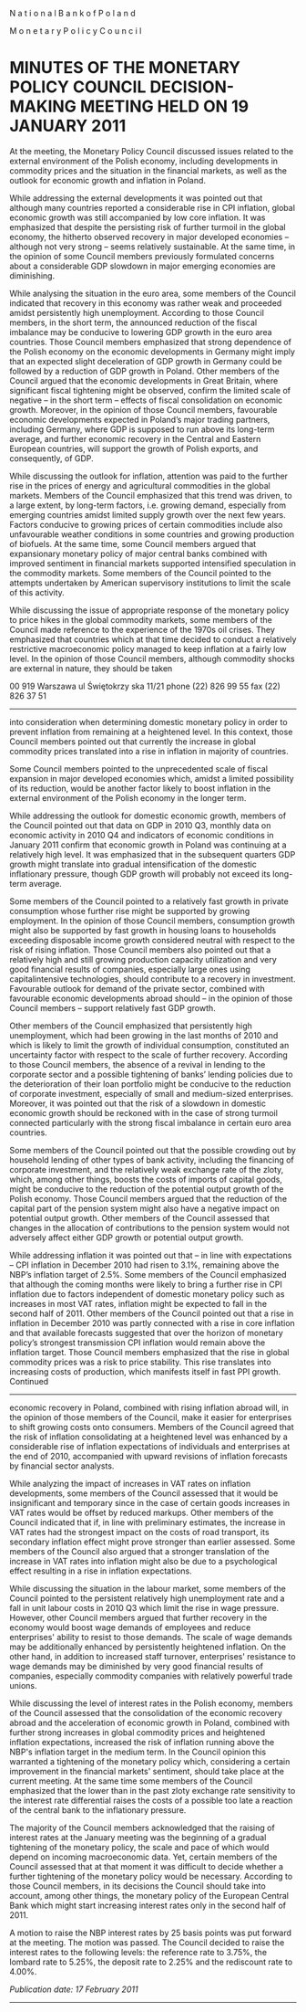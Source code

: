 N a t i o n a l B a n k o f P o l a n d

M o n e t a r y P o l i c y C o u n c i l

# MINUTES OF THE MONETARY POLICY COUNCIL DECISION-MAKING MEETING HELD ON 19 JANUARY 2011

At the meeting, the Monetary Policy Council discussed issues related to the external environment of
the Polish economy, including developments in commodity prices and the situation in the financial
markets, as well as the outlook for economic growth and inflation in Poland.

While addressing the external developments it was pointed out that although many countries
reported a considerable rise in CPI inflation, global economic growth was still accompanied by low
core inflation. It was emphasized that despite the persisting risk of further turmoil in the global
economy, the hitherto observed recovery in major developed economies – although not very strong
– seems relatively sustainable. At the same time, in the opinion of some Council members
previously formulated concerns about a considerable GDP slowdown in major emerging economies
are diminishing.

While analysing the situation in the euro area, some members of the Council indicated that recovery
in this economy was rather weak and proceeded amidst persistently high unemployment. According
to those Council members, in the short term, the announced reduction of the fiscal imbalance may
be conducive to lowering GDP growth in the euro area countries. Those Council members
emphasized that strong dependence of the Polish economy on the economic developments in
Germany might imply that an expected slight deceleration of GDP growth in Germany could be
followed by a reduction of GDP growth in Poland. Other members of the Council argued that the
economic developments in Great Britain, where significant fiscal tightening might be observed,
confirm the limited scale of negative – in the short term – effects of fiscal consolidation on
economic growth. Moreover, in the opinion of those Council members, favourable economic
developments expected in Poland’s major trading partners, including Germany, where GDP is
supposed to run above its long-term average, and further economic recovery in the Central and
Eastern European countries, will support the growth of Polish exports, and consequently, of GDP.

While discussing the outlook for inflation, attention was paid to the further rise in the prices of
energy and agricultural commodities in the global markets. Members of the Council emphasized
that this trend was driven, to a large extent, by long-term factors, i.e. growing demand, especially
from emerging countries amidst limited supply growth over the next few years. Factors conducive
to growing prices of certain commodities include also unfavourable weather conditions in some
countries and growing production of biofuels. At the same time, some Council members argued that
expansionary monetary policy of major central banks combined with improved sentiment in
financial markets supported intensified speculation in the commodity markets. Some members of
the Council pointed to the attempts undertaken by American supervisory institutions to limit the
scale of this activity.

While discussing the issue of appropriate response of the monetary policy to price hikes in the
global commodity markets, some members of the Council made reference to the experience of the
1970s oil crises. They emphasized that countries which at that time decided to conduct a relatively
restrictive macroeconomic policy managed to keep inflation at a fairly low level. In the opinion of
those Council members, although commodity shocks are external in nature, they should be taken

00 919 Warszawa ul Świętokrzy ska 11/21 phone (22) 826 99 55 fax (22) 826 37 51


-----

into consideration when determining domestic monetary policy in order to prevent inflation from
remaining at a heightened level. In this context, those Council members pointed out that currently
the increase in global commodity prices translated into a rise in inflation in majority of countries.

Some Council members pointed to the unprecedented scale of fiscal expansion in major developed
economies which, amidst a limited possibility of its reduction, would be another factor likely to
boost inflation in the external environment of the Polish economy in the longer term.

While addressing the outlook for domestic economic growth, members of the Council pointed out
that data on GDP in 2010 Q3, monthly data on economic activity in 2010 Q4 and indicators of
economic conditions in January 2011 confirm that economic growth in Poland was continuing at a
relatively high level. It was emphasized that in the subsequent quarters GDP growth might translate
into gradual intensification of the domestic inflationary pressure, though GDP growth will probably
not exceed its long-term average.

Some members of the Council pointed to a relatively fast growth in private consumption whose
further rise might be supported by growing employment. In the opinion of those Council members,
consumption growth might also be supported by fast growth in housing loans to households
exceeding disposable income growth considered neutral with respect to the risk of rising inflation.
Those Council members also pointed out that a relatively high and still growing production capacity
utilization and very good financial results of companies, especially large ones using capitalintensive technologies, should contribute to a recovery in investment. Favourable outlook for
demand of the private sector, combined with favourable economic developments abroad should – in
the opinion of those Council members – support relatively fast GDP growth.

Other members of the Council emphasized that persistently high unemployment, which had been
growing in the last months of 2010 and which is likely to limit the growth of individual
consumption, constituted an uncertainty factor with respect to the scale of further recovery.
According to those Council members, the absence of a revival in lending to the corporate sector and
a possible tightening of banks’ lending policies due to the deterioration of their loan portfolio might
be conducive to the reduction of corporate investment, especially of small and medium-sized
enterprises. Moreover, it was pointed out that the risk of a slowdown in domestic economic growth
should be reckoned with in the case of strong turmoil connected particularly with the strong fiscal
imbalance in certain euro area countries.

Some members of the Council pointed out that the possible crowding out by household lending of
other types of bank activity, including the financing of corporate investment, and the relatively
weak exchange rate of the zloty, which, among other things, boosts the costs of imports of capital
goods, might be conducive to the reduction of the potential output growth of the Polish economy.
Those Council members argued that the reduction of the capital part of the pension system might
also have a negative impact on potential output growth. Other members of the Council assessed that
changes in the allocation of contributions to the pension system would not adversely affect either
GDP growth or potential output growth.

While addressing inflation it was pointed out that – in line with expectations – CPI inflation in
December 2010 had risen to 3.1%, remaining above the NBP’s inflation target of 2.5%. Some
members of the Council emphasized that although the coming months were likely to bring a further
rise in CPI inflation due to factors independent of domestic monetary policy such as increases in
most VAT rates, inflation might be expected to fall in the second half of 2011. Other members of
the Council pointed out that a rise in inflation in December 2010 was partly connected with a rise in
core inflation and that available forecasts suggested that over the horizon of monetary policy’s
strongest transmission CPI inflation would remain above the inflation target. Those Council
members emphasized that the rise in global commodity prices was a risk to price stability. This rise
translates into increasing costs of production, which manifests itself in fast PPI growth. Continued


-----

economic recovery in Poland, combined with rising inflation abroad will, in the opinion of those
members of the Council, make it easier for enterprises to shift growing costs onto consumers.
Members of the Council agreed that the risk of inflation consolidating at a heightened level was
enhanced by a considerable rise of inflation expectations of individuals and enterprises at the end of
2010, accompanied with upward revisions of inflation forecasts by financial sector analysts.

While analyzing the impact of increases in VAT rates on inflation developments, some members of
the Council assessed that it would be insignificant and temporary since in the case of certain goods
increases in VAT rates would be offset by reduced markups. Other members of the Council
indicated that if, in line with preliminary estimates, the increase in VAT rates had the strongest
impact on the costs of road transport, its secondary inflation effect might prove stronger than earlier
assessed. Some members of the Council also argued that a stronger translation of the increase in
VAT rates into inflation might also be due to a psychological effect resulting in a rise in inflation
expectations.

While discussing the situation in the labour market, some members of the Council pointed to the
persistent relatively high unemployment rate and a fall in unit labour costs in 2010 Q3 which limit
the rise in wage pressure. However, other Council members argued that further recovery in the
economy would boost wage demands of employees and reduce enterprises' ability to resist to those
demands. The scale of wage demands may be additionally enhanced by persistently heightened
inflation. On the other hand, in addition to increased staff turnover, enterprises' resistance to wage
demands may be diminished by very good financial results of companies, especially commodity
companies with relatively powerful trade unions.

While discussing the level of interest rates in the Polish economy, members of the Council assessed
that the consolidation of the economic recovery abroad and the acceleration of economic growth in
Poland, combined with further strong increases in global commodity prices and heightened inflation
expectations, increased the risk of inflation running above the NBP's inflation target in the medium
term. In the Council opinion this warranted a tightening of the monetary policy which, considering
a certain improvement in the financial markets' sentiment, should take place at the current meeting.
At the same time some members of the Council emphasized that the lower than in the past zloty
exchange rate sensitivity to the interest rate differential raises the costs of a possible too late a
reaction of the central bank to the inflationary pressure.

The majority of the Council members acknowledged that the raising of interest rates at the January
meeting was the beginning of a gradual tightening of the monetary policy, the scale and pace of
which would depend on incoming macroeconomic data. Yet, certain members of the Council
assessed that at that moment it was difficult to decide whether a further tightening of the monetary
policy would be necessary. According to those Council members, in its decisions the Council
should take into account, among other things, the monetary policy of the European Central Bank
which might start increasing interest rates only in the second half of 2011.

A motion to raise the NBP interest rates by 25 basis points was put forward at the meeting. The
motion was passed. The Council decided to raise the interest rates to the following levels: the
reference rate to 3.75%, the lombard rate to 5.25%, the deposit rate to 2.25% and the rediscount rate
to 4.00%.

_Publication date: 17 February 2011_


-----

